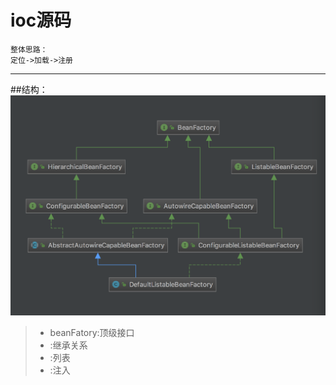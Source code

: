 ioc源码
===========================
````
整体思路：
定位->加载->注册
````
---------------
##结构：
![结构图](defaultListableBeanFactory.png)
 >* beanFatory:顶级接口
 >* :继承关系
 >* :列表 
 >* :注入
##